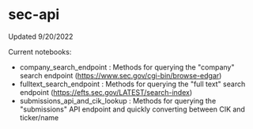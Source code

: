 # sec-api
Updated 9/20/2022

Current notebooks:
  - company_search_endpoint : Methods for querying the "company" search endpoint (https://www.sec.gov/cgi-bin/browse-edgar)
  - fulltext_search_endpoint : Methods for querying the "full text" search endpoint (https://efts.sec.gov/LATEST/search-index)
  - submissions_api_and_cik_lookup : Methods for querying the "submissions" API endpoint and quickly converting between CIK and ticker/name
